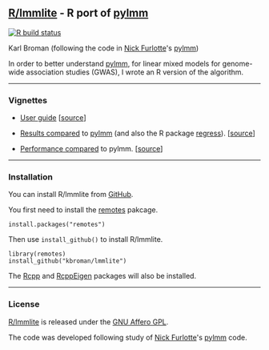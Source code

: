 ## [R/lmmlite](https://kbroman.org/lmmlite) - R port of [pylmm](https://github.com/nickFurlotte/pylmm)

[![R build status](https://github.com/kbroman/lmmlite/workflows/R-CMD-check/badge.svg)](https://github.com/kbroman/lmmlite/actions)

Karl Broman (following the code in
[Nick Furlotte](http://whatmind.com)'s [pylmm](https://github.com/nickFurlotte/pylmm))

In order to better understand [pylmm](https://github.com/nickFurlotte/pylmm),
for linear mixed models for genome-wide association studies
(GWAS), I wrote an R version of the algorithm.

---

### Vignettes

- [User guide](https://kbroman.org/lmmlite/assets/lmmlite.html)
  [[source](https://github.com/kbroman/lmmlite/blob/master/vignettes/lmmlite.Rmd)]

- [Results compared](https://kbroman.org/lmmlite/assets/compare2pylmm.html)
  to [pylmm](https://github.com/nickFurlotte/pylmm) (and also the R package
  [regress](https://cran.r-project.org/package=regress)).
  [[source](https://github.com/kbroman/lmmlite/blob/gh-pages/assets/compare2pylmm.Rmd)]

- [Performance compared](https://kbroman.org/lmmlite/assets/performance.html)
  to pylmm.
  [[source](https://github.com/kbroman/lmmlite/blob/gh-pages/assets/performance.Rmd)]


---

### Installation

You can install R/lmmlite from
[GitHub](https://github.com/kbroman/lmmlite).

You first need to install the
[remotes](https://remotes.r-lib.org) pakcage.

    install.packages("remotes")

Then use `install_github()` to install R/lmmlite.

    library(remotes)
    install_github("kbroman/lmmlite")

The [Rcpp](https://github.com/RcppCore/Rcpp) and
[RcppEigen](https://github.com/RcppCore/RcppEigen) packages
will also be installed.

---

### License

[R/lmmlite](https://github.com/kbroman/lmmlite) is released under the
[GNU Affero GPL](https://www.gnu.org/licenses/why-affero-gpl.html).

The code was developed following study of [Nick Furlotte](http://whatmind.com)'s
[pylmm](https://github.com/nickFurlotte/pylmm) code.

